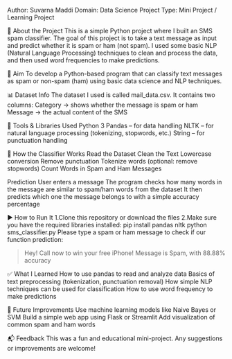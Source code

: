 Author: Suvarna Maddi
Domain: Data Science
Project Type: Mini Project / Learning Project

📘 About the Project
This is a simple Python project where I built an SMS spam classifier. The goal of this project is to take a text message as input and predict whether it is spam or ham (not spam). I used some basic NLP (Natural Language Processing) techniques to clean and process the data, and then used word frequencies to make predictions.

🎯 Aim
To develop a Python-based program that can classify text messages as spam or non-spam (ham) using basic data science and NLP techniques.

📊 Dataset Info
The dataset I used is called mail_data.csv.
It contains two columns:
Category → shows whether the message is spam or ham
Message → the actual content of the SMS


🔧 Tools & Libraries Used
Python 3
Pandas – for data handling
NLTK – for natural language processing (tokenizing, stopwords, etc.)
String – for punctuation handling


🧠 How the Classifier Works
Read the Dataset
Clean the Text
Lowercase conversion
Remove punctuation
Tokenize words
(optional: remove stopwords)
Count Words in Spam and Ham Messages

Prediction
User enters a message
The program checks how many words in the message are similar to spam/ham words from the dataset
It then predicts which one the message belongs to with a simple accuracy percentage


▶️ How to Run It
1.Clone this repository or download the files
2.Make sure you have the required libraries installed:
pip install pandas nltk
python sms_classifier.py
Please type a spam or ham message to check if our function prediction:
> Hey! Call now to win your free iPhone!
Message is Spam, with 88.88% accuracy


✅ What I Learned
How to use pandas to read and analyze data
Basics of text preprocessing (tokenization, punctuation removal)
How simple NLP techniques can be used for classification
How to use word frequency to make predictions

🚀 Future Improvements
Use machine learning models like Naive Bayes or SVM
Build a simple web app using Flask or Streamlit
Add visualization of common spam and ham words

📬 Feedback
This was a fun and educational mini-project. Any suggestions or improvements are welcome!
